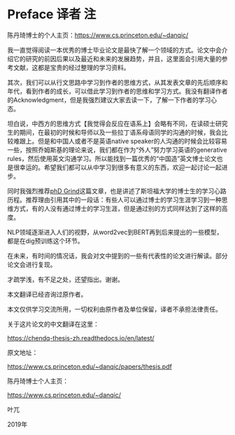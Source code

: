 # Preface 译者 注

陈丹琦博士的个人主页：https://www.cs.princeton.edu/~danqic/

我一直觉得阅读一本优秀的博士毕业论文是最快了解一个领域的方式。论文中会介绍它的研究的前因后果以及最近和未来的发展趋势，并且，这里面会引用大量的参考文献，这都是宝贵的经过整理的学习资料。

其次，我们可以从行文思路中学习到作者的思维方式，从其发表文章的先后顺序和年代，看到作者的成长，可以借此学习到作者的思维和学习方式。我没有翻译作者的Acknowledgment，但是我强烈建议大家去读一下，了解一下作者的学习心态。

坦白说，中西方的思维方式【我觉得会反应在语系上】会略有不同，在读硕士研究生的期间，在最初的时候和导师以及一些拉丁语系母语同学的沟通的时候，我会比较难跟上。但是和中国人或者不是英语native speaker的人沟通的时候会比较容易一些，按照乔姆斯基的理论来说，我们都在作为“外人”努力学习英语的generative rules，然后使用英文沟通学习。所以能找到一篇优秀的“中国造”英文博士论文也是很幸运的。希望我们都可以从中学习到很多有意义的东西，欢迎一起讨论一起进步。

同时我强烈推荐[phD Grind](http://www.pgbovine.net/PhD-memoir.htm)这篇文章，也是讲述了斯坦福大学的博士生的学习心路历程。推荐理由引用其中的一段话：有些人可以通过博士的学习生涯学习到一种思维方式，有的人没有通过博士的学习生涯，但是通过别的方式同样达到了这样的高度。

NLP领域逐渐进入人们的视野，从word2vec到BERT再到后来提出的一些模型，都是在dig预训练这个环节。

在未来，有时间的情况话，我会对文中提到的一些有代表性的论文进行解读。部分论文会进行复现。

才疏学浅，有不足之处，还望指出。谢谢。

本文翻译已经咨询过原作者。

本文仅供学习交流所用，一切权利由原作者及单位保留，译者不承担法律责任。

  

关于这片论文的中文翻译在这里：

https://chendq-thesis-zh.readthedocs.io/en/latest/

原文地址：

https://www.cs.princeton.edu/~danqic/papers/thesis.pdf

陈丹琦博士个人主页：

https://www.cs.princeton.edu/~danqic/



叶兀

2019年
